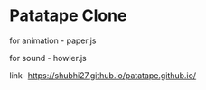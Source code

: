 # Patatape Clone

for animation - paper.js

for sound - howler.js

link- https://shubhi27.github.io/patatape.github.io/
